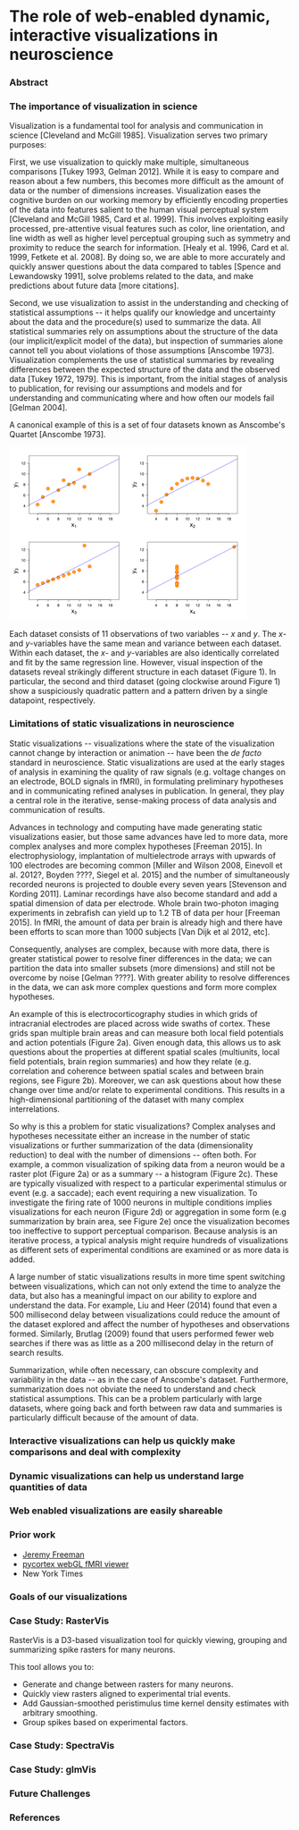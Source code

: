 # The role of web-enabled dynamic, interactive visualizations in neuroscience

### Abstract

### The importance of visualization in science
Visualization is a fundamental tool for analysis and communication in science [Cleveland and McGill 1985]. Visualization serves two primary purposes:

First, we use visualization to quickly make multiple, simultaneous comparisons [Tukey 1993, Gelman 2012]. While it is easy to compare and reason about a few numbers, this becomes more difficult as the amount of data or the number of dimensions increases. Visualization eases the cognitive burden on our working memory by efficiently encoding properties of the data into features salient to the human visual perceptual system [Cleveland and McGill 1985, Card et al. 1999]. This involves exploiting easily processed, pre-attentive visual features such as color, line orientation, and line width as well as higher level perceptual grouping such as symmetry and proximity to reduce the search for information. [Healy et al. 1996, Card et al. 1999, Fetkete et al. 2008]. By doing so, we are able to more accurately and quickly answer questions about the data compared to tables [Spence and Lewandowsky 1991], solve problems related to the data, and make predictions about future data [more citations].

Second, we use visualization to assist in the understanding and checking of statistical assumptions -- it helps qualify our knowledge and uncertainty about the data and the procedure(s) used to summarize the data. All statistical summaries rely on assumptions about the structure of the data (our implicit/explicit model of the data), but inspection of summaries alone cannot tell you about violations of those assumptions [Anscombe 1973]. Visualization complements the use of statistical summaries by revealing differences between the expected structure of the data and the observed data [Tukey 1972, 1979]. This is important, from the initial stages of analysis to publication, for revising our assumptions and models and for understanding and communicating where and how often our models fail [Gelman 2004].

A canonical example of this is a set of four datasets known as Anscombe's Quartet [Anscombe 1973].

![Anscombe Quartet](img/Anscombe-image.png)

Each dataset consists of 11 observations of two variables -- *x* and *y*. The *x*- and *y*-variables have the same mean and variance between each dataset. Within each dataset, the *x*- and *y*-variables are also identically correlated and fit by the same regression line. However, visual inspection of the datasets reveal strikingly different structure in each dataset (Figure 1). In particular, the second and third dataset (going clockwise around Figure 1) show a suspiciously quadratic pattern and a pattern driven by a single datapoint, respectively.

### Limitations of static visualizations in neuroscience
Static visualizations -- visualizations where the state of the visualization cannot change by interaction or animation -- have been the *de facto* standard in neuroscience. Static visualizations are used at the early stages of analysis in examining the quality of raw signals (e.g. voltage changes on an electrode, BOLD signals in fMRI), in formulating preliminary hypotheses and in communicating refined analyses in publication. In general, they play a central role in the iterative, sense-making process of data analysis and communication of results.

Advances in technology and computing have made generating static visualizations easier, but those same advances have led to more data, more complex analyses and more complex hypotheses [Freeman 2015]. In electrophysiology, implantation of multielectrode arrays with upwards of 100 electrodes are becoming common [Miller and Wilson 2008, Einevoll et al. 2012?, Boyden ????, Siegel et al. 2015] and the number of simultaneously recorded neurons is projected to double every seven years [Stevenson and Kording 2011]. Laminar recordings have also become standard and add a spatial dimension of data per electrode. Whole brain two-photon imaging experiments in zebrafish can yield up to 1.2 TB of data per hour [Freeman 2015]. In fMRI, the amount of data per brain is already high and there have been efforts to scan more than 1000 subjects [Van Dijk et al 2012, etc].

Consequently, analyses are complex, because with more data, there is greater statistical power to resolve finer differences in the data; we can partition the data into smaller subsets (more dimensions) and still not be overcome by noise [Gelman ????]. With greater ability to resolve differences in the data, we can ask more complex questions and form more complex hypotheses.

An example of this is electrocorticography studies in which grids of intracranial electrodes are placed across wide swaths of cortex. These grids span multiple brain areas and can measure both local field potentials and action potentials (Figure 2a). Given enough data, this allows us to ask questions about the properties at different spatial scales (multiunits, local field potentials, brain region summaries) and how they relate (e.g. correlation and coherence between spatial scales and between brain regions, see Figure 2b). Moreover, we can ask questions about how these change over time and/or relate to experimental conditions. This results in a high-dimensional partitioning of the dataset with many complex interrelations.

So why is this a problem for static visualizations? Complex analyses and hypotheses necessitate either an increase in the number of static visualizations or further summarization of the data (dimensionality reduction) to deal with the number of dimensions -- often both. For example, a common visualization of spiking data from a neuron would be a raster plot (Figure 2a) or as a summary -- a histogram (Figure 2c). These are typically visualized with respect to a particular experimental stimulus or event (e.g. a saccade); each event requiring a new visualization. To investigate the firing rate of 1000 neurons in multiple conditions implies visualizations for each neuron (Figure 2d) or aggregation in some form (e.g summarization by brain area, see Figure 2e) once the visualization becomes too ineffective to support perceptual comparison. Because analysis is an iterative process, a typical analysis might require hundreds of visualizations as different sets of experimental conditions are examined or as more data is added.

A large number of static visualizations results in more time spent switching between visualizations, which can not only extend the time to analyze the data, but also has a meaningful impact on our ability to explore and understand the data. For example, Liu and Heer (2014) found that even a 500 millisecond delay between visualizations could reduce the amount of the dataset explored and affect the number of hypotheses and observations formed. Similarly, Brutlag (2009) found that users performed fewer web searches if there was as little as a 200 millisecond delay in the return of search results.

Summarization, while often necessary, can obscure complexity and variability in the data -- as in the case of Anscombe's dataset. Furthermore, summarization does not obviate the need to understand and check statistical assumptions. This can be a problem particularly with large datasets, where going back and forth between raw data and summaries is particularly difficult because of the amount of data.

### Interactive visualizations can help us quickly make comparisons and deal with complexity

### Dynamic visualizations can help us understand large quantities of data

### Web enabled visualizations are easily shareable

### Prior work
+ [Jeremy Freeman](http://thefreemanlab.com/pdf/freeman-2014-nature-methods.pdf)
+ [pycortex webGL fMRI viewer](http://gallantlab.org/semanticmovies/)
+  New York Times

### Goals of our visualizations

### Case Study: RasterVis
RasterVis is a D3-based visualization tool for quickly viewing, grouping and summarizing spike rasters for many neurons.

This tool allows you to:
+ Generate and change between rasters for many neurons.
+ Quickly view rasters aligned to experimental trial events.
+ Add Gaussian-smoothed peristimulus time kernel density estimates with arbitrary smoothing.
+ Group spikes based on experimental factors.


### Case Study: SpectraVis

### Case Study: glmVis

### Future Challenges

### References
